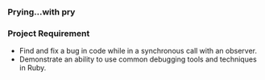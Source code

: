 ### Prying...with pry

### Project Requirement

  - Find and fix a bug in code while in a synchronous call with an observer.
  - Demonstrate an ability to use common debugging tools and techniques in Ruby.
